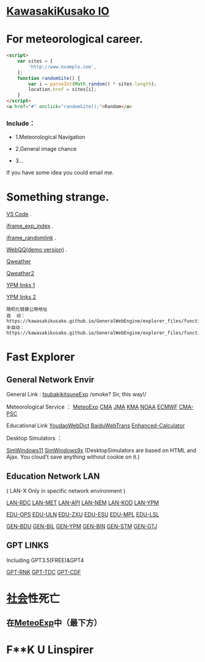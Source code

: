 # [KawasakiKusako IO](https://kawasakikusako.github.io/GeneralWebEngine/explorer_files/meteo_exp/MeteoExplorer.html)

# For meteorological career.

``` html
<script>
    var sites = [        
        'http://www.example.com',
    ];
    function randomSite() {
        var i = parseInt(Math.random() * sites.length);
        location.href = sites[i];
    }
</script>
<a href="#" onclick="randomSite();">Random</a>
```

### Include：

- 1.Meteorological Navigation

- 2.General image chance

- 3...

If you have some idea you could email me.

# Something strange.

[VS Code](https://vscode.dev) .

[iframe_exp_index](https://kawasakikusako.github.io/GeneralWebEngine/explorer_files/function_exp/ypm_iframe/index.html) .

[iframe_randomlink](https://kawasakikusako.github.io/GeneralWebEngine/explorer_files/function_exp/ypm_iframe/randomlink.html) .

[WebQQ(demo version)](https://stapxs.github.io/Stapxs-QQ-Lite-2.0) .

[Qweather](https://widget-page.qweather.net/h5/index.html?md=0123456&bg=1&lc=auto&key=e5e62109b8a440b28aa55fbd0e10bd1f&v=_1677352538484)

[Qweather2](https://www.qweather.com)

[YPM links 1](https://kawasakikusako.github.io/GeneralWebEngine/explorer_files/function_exp/public_api/random.html)

[YPM links 2](https://kawasakikusako.github.io/GeneralWebEngine/explorer_files/function_exp/public_api/randomlinks.html)

```
随机化链接公用地址
自  动：https://kawasakikusako.github.io/GeneralWebEngine/explorer_files/function_exp/public_api/random.html
半自动：https://kawasakikusako.github.io/GeneralWebEngine/explorer_files/function_exp/public_api/randomlinks.html
```

# Fast Explorer
  ## General Network Envir

General Link :
[tsubakikitsuneExp](https://github.com/tsubakikitsune) /smoke? Sir, this way!/


Meteorological Service ：
[MeteoExp](https://kawasakikusako.github.io/GeneralWebEngine/explorer_files/meteo_exp/MeteoExplorer.html)
[CMA](https://www.cma.gov.cn)
[JMA](https://www.jma.go.jp)
[KMA](https://www.kma.go.kr)
[NOAA](https://www.noaa.gov)
[ECMWF](https://www.ecmwf.int)
[CMA-PSC](https://www.weather.com.cn/)

Educational Link 
[YoudaoWebDict](https://www.youdao.com)
[BaiduWebTrans](https://fanyi.baidu.com)
[Enhanced-Calculator](https://tools-vue.zuoyebang.com/static/hy/tools-vue/calculator.html)

Desktop Simulators ：

[SimWindows11](https://win11.blueedge.me/)
[SimWindows9x](https://emupedia.net/beta/emuos/)
(DesktopSimulators are based on HTML and Ajax. You cloud't save anything without cookie on it.)


 ## Education Network LAN 
 ( LAN-X Only in specific network environment )

[LAN-RDC](https://192.168.10.4:11000)
[LAN-MET](https://music.hexo.icu)
[LAN-API](http://192.168.10.4:8093)
[LAN-NEM](http://192.168.10.4:3000)
[LAN-KOD](http://192.168.10.4:8095)
[LAN-YPM](http://192.168.10.4:35861)

[EDU-OPS](https://cdqz-login.open-school.com.cn/)
[EDU-ULN](https://u-learning.eastedu.com/)
[EDU-ZXU](https://www.zhixue.com/)
[EDU-ESU](https://www.eastedu.com/)
[EDU-MPL](http://manage-portal.eastedu.com)
[EDU-LSL](http://cloud.linspirer.com:880/)

[GEN-BDU](https://www.baidu.com)
[GEN-BIL](https://www.bilibili.com)
[GEN-YPM](http://music.hexo.icu)
[GEN-BIN](https://cn.bing.com)
[GEN-STM](https://www.steampowered.com)
[GEN-GTJ](https://www.gtja.com)

## GPT LINKS 

Including GPT3.5(FREE)&GPT4

[GPT-RNK](https://kk.rknk.net)
[GPT-TDC](http://www.tdchat.vip)
[GPT-CDF](https://ai-toolbox.codefuture.top)

# [社会](https://www.bnu.edu.cn)性死亡

## 在[MeteoExp](https://kawasakikusako.github.io/GeneralWebEngine/explorer_files/meteo_exp/MeteoExplorer.html)中（最下方）

# F**K U Linspirer
